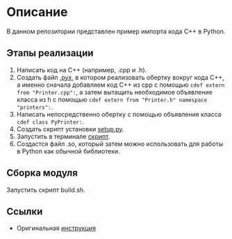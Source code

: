 # Описание
В данном репозитории представлен пример импорта кода C++ в Python.

## Этапы реализации
1. Написать код на C++ (например, .cpp и .h).
2. Создать файл [.pyx](PyPrinter.pyx), в котором реализовать обертку вокруг кода C++, а именно сначала добавляем код C++ из cpp с помощью `cdef extern from "Printer.cpp":`, а затем вытащить необходимое объявление класса из h с помощью `cdef extern from "Printer.h" namespace "printers":`.
3. Написать непосредственно обертку с помощью объявления класса `cdef class PyPrinter:`.
4. Создать скрипт установки [setup.py](setup.py).
5. Запустить в терминале [скрипт](build.sh).
6. Создастся файл .so, который затем можно использовать для работы в Python как обычной библиотеки.

## Сборка модуля
Запустить скрипт build.sh.

## Ссылки
- Оригинальная [инструкция](https://cython.readthedocs.io/en/latest/src/userguide/wrapping_CPlusPlus.html)